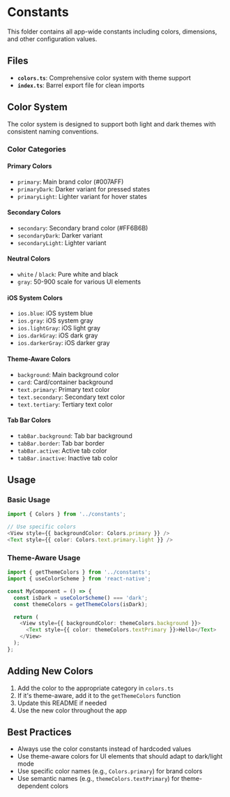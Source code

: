 # Constants

This folder contains all app-wide constants including colors, dimensions, and other configuration values.

## Files

- **`colors.ts`**: Comprehensive color system with theme support
- **`index.ts`**: Barrel export file for clean imports

## Color System

The color system is designed to support both light and dark themes with consistent naming conventions.

### Color Categories

#### Primary Colors

- `primary`: Main brand color (#007AFF)
- `primaryDark`: Darker variant for pressed states
- `primaryLight`: Lighter variant for hover states

#### Secondary Colors

- `secondary`: Secondary brand color (#FF6B6B)
- `secondaryDark`: Darker variant
- `secondaryLight`: Lighter variant

#### Neutral Colors

- `white` / `black`: Pure white and black
- `gray`: 50-900 scale for various UI elements

#### iOS System Colors

- `ios.blue`: iOS system blue
- `ios.gray`: iOS system gray
- `ios.lightGray`: iOS light gray
- `ios.darkGray`: iOS dark gray
- `ios.darkerGray`: iOS darker gray

#### Theme-Aware Colors

- `background`: Main background color
- `card`: Card/container background
- `text.primary`: Primary text color
- `text.secondary`: Secondary text color
- `text.tertiary`: Tertiary text color

#### Tab Bar Colors

- `tabBar.background`: Tab bar background
- `tabBar.border`: Tab bar border
- `tabBar.active`: Active tab color
- `tabBar.inactive`: Inactive tab color

## Usage

### Basic Usage

```typescript
import { Colors } from '../constants';

// Use specific colors
<View style={{ backgroundColor: Colors.primary }} />
<Text style={{ color: Colors.text.primary.light }} />
```

### Theme-Aware Usage

```typescript
import { getThemeColors } from '../constants';
import { useColorScheme } from 'react-native';

const MyComponent = () => {
  const isDark = useColorScheme() === 'dark';
  const themeColors = getThemeColors(isDark);

  return (
    <View style={{ backgroundColor: themeColors.background }}>
      <Text style={{ color: themeColors.textPrimary }}>Hello</Text>
    </View>
  );
};
```

## Adding New Colors

1. Add the color to the appropriate category in `colors.ts`
2. If it's theme-aware, add it to the `getThemeColors` function
3. Update this README if needed
4. Use the new color throughout the app

## Best Practices

- Always use the color constants instead of hardcoded values
- Use theme-aware colors for UI elements that should adapt to dark/light mode
- Use specific color names (e.g., `Colors.primary`) for brand colors
- Use semantic names (e.g., `themeColors.textPrimary`) for theme-dependent colors
